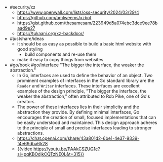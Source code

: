 - #security/xz
	- https://www.openwall.com/lists/oss-security/2024/03/29/4
	- https://github.com/amlweems/xzbot
	- https://gist.github.com/thesamesam/223949d5a074ebc3dce9ee78baad9e27
	- https://tukaani.org/xz-backdoor/
- #justshare/ideas
	- it should be as easy as possible to build a basic html website with good styling
		- build components and re-use them
	- make it easy to copy things from websites
- #go/book #go/interface "The bigger the interface, the weaker the abstraction."
	- In Go, interfaces are used to define the behavior of an object. Two prominent examples of interfaces in the Go standard library are the `Reader` and `Writer` interfaces. These interfaces are excellent examples of the design principle, "The bigger the interface, the weaker the abstraction," often attributed to Rob Pike, one of Go's creators.
	- The power of these interfaces lies in their simplicity and the abstraction they provide. By defining minimal interfaces, Go encourages the creation of small, focused implementations that can be easily understood and maintained. This design approach adheres to the principle of small and precise interfaces leading to stronger abstractions.
	- https://chat.openai.com/share/43a801d2-6be1-4e37-9339-f4e69dba6528
	- {{video https://youtu.be/PAAkCSZUG1c?si=pqKBOdjkCQTzNE0L&t=315}}